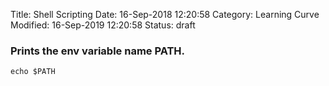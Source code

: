 Title: Shell Scripting 
Date: 16-Sep-2018 12:20:58
Category: Learning Curve
Modified: 16-Sep-2019 12:20:58
Status: draft


### Prints the env variable name PATH.

```
echo $PATH
```




